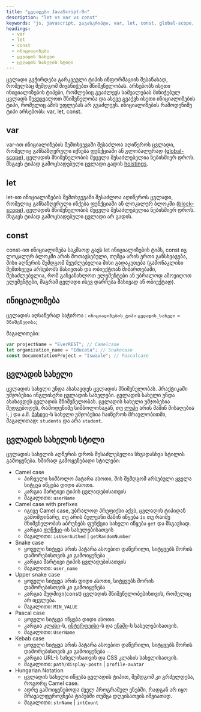 ```yaml
---
title: "ცვლადები JavaScript-ში"
description: "let vs var vs const"
keywords: "js, javascript, ჯავასკრიპტი, var, let, const, global-scope, cvladis saxeli, ცვლადის სახელი, ცვლადის სახელის სტილი, ცვლადი, ცვლადები"
headings:
  - var
  - let
  - const
  - ინიციალიზება
  - ცვლადის სახელი
  - ცვლადის სახელის სტილი
---
```


ცვლადი გვჭირდება გარკვეული ტიპის ინფორმაციის შესანახად, რომელსაც შემდგომ მივანიჭებთ მნიშვნელობას.
არსებობს ისეთი ინიციალიზების ტიპები, რომლებიც გვაძლევს საშუალებას მინიჭებულ ცვლადს შევუცვალოთ მნიშვნელობა და ასევე გვაქვს ისეთი ინიციალიზების ტიპი, რომელიც ამის
უფლებას არ გვაძლევს. ინიციალიზების რამოდენიმე ტიპი არსებობს: var, let, const.

## var

var-ით ინიციალიზების შემთხვევაში შესაძლოა აღიწეროს ცვლადი, რომელიც განსაზღვრული იქნება ფუნქციაში ან გლობალურად ([global-scope](./references/javascript/global-scope)), ცვლადის მნიშვნელობის შეცვლა შესაძლებელია ნებისმიერ დროს. მსგავს ტიპად გამოცხადებული ცვლადი გადის [hoistings](./references/javascript/hoisting).

## let

let-ით ინიციალიზების შემთხვევაში შესაძლოა აღიწეროს ცვლადი, რომელიც განსაზღვრული ინქება ფუნქციაში ან ლოკალურ ბლოკში ([block-scope](./references/javascript/block-scope)), ცვლადის მნიშვნელობის შეცვლა შესაძლებელია ნებისმიერ დროს. მსგავს ტიპად გამოცხადებული ცვლადი არ გადის.

## const

const-ით ინიციალიზება საკმაოდ გავს let ინიციალიზების ტიპს, const იც ლოკალურ ბლოკში არის მოთავსებული, თუმცა არის ერთი განსხვავება, მისი აღწერის შემდგომ შეუძლებელია მისი გადაკეთება (გამონაკლისი შემთხვევა არსებობს მასივთან და ობიექტთან მიმართებაში, შესაძლებელია, რომ განვანახლოთ ელემენტები ან უბრალოდ ამოვიღოთ ელემენტები, მაგრამ ცვლადი ისევ დარჩება მასივად ან ობიექტად).

## ინიციალიზება

ცვლადის აღსაწერად საჭიროა : `ინიციალიზების_ტიპი` `ცვლადის_სახელი` = `მნიშვნელობა`;

მაგალითები:

```js
var projectName = "EverREST"; // Camelcase
let organization_name = "Educata"; // Snakecase
const DocumentationProject = "Iswavle"; // Pascalcase
```

## ცვლადის სახელი

ცვლადის სახელი უნდა ასახავდეს ცვლადის მნიშვნელობას. პრაქტიკაში უმჯობესია ინგლისური ცვლადის სახელები. ცვლადის სახელი უნდა ასახავდეს ცვლადის მნიშვნელობას. ცვლადის სახელი უმჯობესია შედგებოდეს, რამოდენიმე სიმბოლოსაგან, თუ [ლუპი](./references/javascript/loop) არის მაშინ მისაღებია i, j და ა.შ. [მასივი](./references/javascript/array)-ს სახელი უმჯობესია ჩაიწეროს მრავლობითში, მაგალითად: `students` და არა `student`.

## ცვლადის სახელის სტილი

ცვლადის სახელის აღწერის დროს შესაძლებელია სხვადასხვა სტილის გამოყენება. ხშირად გამოყენებადი სტილები:

- Camel case
  - პირველი სიმბოლო პატარა ასოთი, მის შემდგომ არსებული ყველა სიტყვა იწყება დიდი ასოთი.
  - კარგია მარტივი ტიპის ცვლადებისათვის
  - მაგალითი: `userName`
- Camel case with prefixes
  - იგივე Camel case, უბრალოდ პრეფიქსი აქვს, ცვლადის ტიპიდან გამომდინარე, თუ არის ბულეანი მაშინ იწყება `is` თუ რაიმე მნიშვნელობას აბრუნებს ფუნქცია სახელი იწყება `get` და მსგავსად.
  - კარგია [ფუნქცი](./references/javascript/function)-ის სახელებისათვის
  - მაგალითი: `isUserAuthed` | `getRandomNumber`
- Snake case
  - ყოველი სიტყვა არის პატარა ასოებით დაწერილი, სიტყვებს შორის დაშორებისთვის კი გამოიყენება `_`.
  - კარგია მარტივი ტიპის ცვლადებისათვის
  - მაგალითი: `user_name`
- Upper snake case
  - ყოველი სიტყვა არის დიდი ასოთი, სიტყვებს შორის დაშორებისთვის კი გამოიყენება `_`.
  - კარგია მუდმივი(const) ცვლადის მნიშვნელობებისთვის, რომელიც არ იცვლება.
  - მაგალითი: `MIN_VALUE`
- Pascal case
  - ყოველი სიტყვა იწყება დიდი ასოთი.
  - კარგია [კლასი](./referenes/javascript/class)-ს, [ინტერფეისი](./references/typesript/interface)-ს და [ენამი](./references/typescript/enum)-ს სახელებისათვის.
  - მაგალითი: `UserName`
- Kebab case
  - ყოველი სიტყვა არის პატარა ასოებით დაწერილი, სიტყვებს შორის დაშორებისთვის კი გამოიყენება `-`.
  - კარგია URL-ს სახელისათვის და CSS კლასის სახელისათვის.
  - მაგალითი: `path/display-posts` | `profile-avatar`
- Hungarian Notation
  - ცვლადის სახელი იწყება ცვლადის ტიპით, შემდგომ კი გრძელდება, როგორც Camel case.
  - ადრე გამოიყენებოდა ძველ პროგრამულ ენებში, რადგან არ იყო მრავალფეროვნება ტიპებში თუმცა დღეისათვის იშვიათად.
  - მაგალითი: `strName` | `intCount`
